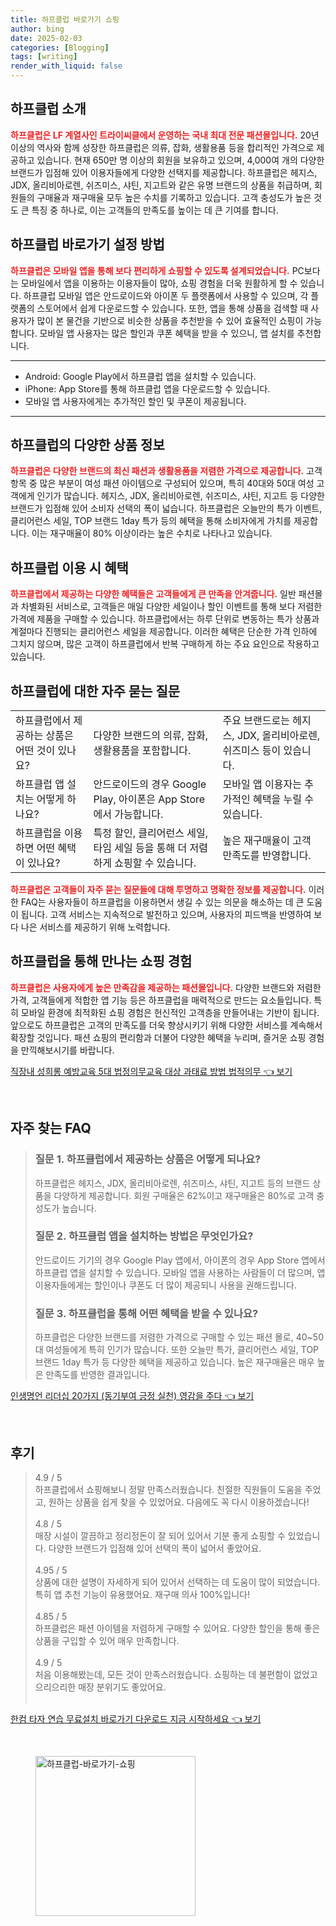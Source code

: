 ```yaml
---
title: 하프클럽 바로가기 쇼핑
author: bing
date: 2025-02-03
categories: [Blogging]
tags: [writing]
render_with_liquid: false
---
```



<h2 id='하프클럽소개'>하프클럽 소개</h2>

<p><b><span style="color: #ee2323;">하프클럽은 LF 계열사인 트라이씨클에서 운영하는 국내 최대 전문 패션몰입니다.</span></b> 20년 이상의 역사와 함께 성장한 하프클럽은 의류, 잡화, 생활용품 등을 합리적인 가격으로 제공하고 있습니다. 현재 650만 명 이상의 회원을 보유하고 있으며, 4,000여 개의 다양한 브랜드가 입점해 있어 이용자들에게 다양한 선택지를 제공합니다. 하프클럽은 헤지스, JDX, 올리비아로렌, 쉬즈미스, 샤틴, 지고트와 같은 유명 브랜드의 상품을 취급하며, 회원들의 구매율과 재구매율 모두 높은 수치를 기록하고 있습니다. 고객 충성도가 높은 것도 큰 특징 중 하나로, 이는 고객들의 만족도를 높이는 데 큰 기여를 합니다.</p>

<h2 id='바로가기설정'>하프클럽 바로가기 설정 방법</h2>

<p><b><span style="color: #ee2323;">하프클럽은 모바일 앱을 통해 보다 편리하게 쇼핑할 수 있도록 설계되었습니다.</span></b> PC보다는 모바일에서 앱을 이용하는 이용자들이 많아, 쇼핑 경험을 더욱 원활하게 할 수 있습니다. 하프클럽 모바일 앱은 안드로이드와 아이폰 두 플랫폼에서 사용할 수 있으며, 각 플랫폼의 스토어에서 쉽게 다운로드할 수 있습니다. 또한, 앱을 통해 상품을 검색할 때 사용자가 많이 본 물건을 기반으로 비슷한 상품을 추천받을 수 있어 효율적인 쇼핑이 가능합니다. 모바일 앱 사용자는 많은 할인과 쿠폰 혜택을 받을 수 있으니, 앱 설치를 추천합니다.</p>

<hr />

<ul>
    <li>Android: Google Play에서 하프클럽 앱을 설치할 수 있습니다.</li>
    <li>iPhone: App Store를 통해 하프클럽 앱을 다운로드할 수 있습니다.</li>
    <li>모바일 앱 사용자에게는 추가적인 할인 및 쿠폰이 제공됩니다.</li>
</ul>

<hr />

<h2 id='상품정보'>하프클럽의 다양한 상품 정보</h2>

<p><b><span style="color: #ee2323;">하프클럽은 다양한 브랜드의 최신 패션과 생활용품을 저렴한 가격으로 제공합니다.</span></b> 고객 항목 중 많은 부분이 여성 패션 아이템으로 구성되어 있으며, 특히 40대와 50대 여성 고객에게 인기가 많습니다. 헤지스, JDX, 올리비아로렌, 쉬즈미스, 샤틴, 지고트 등 다양한 브랜드가 입점해 있어 소비자 선택의 폭이 넓습니다. 하프클럽은 오늘만의 특가 이벤트, 클리어런스 세일, TOP 브랜드 1day 특가 등의 혜택을 통해 소비자에게 가치를 제공합니다. 이는 재구매율이 80% 이상이라는 높은 수치로 나타나고 있습니다.</p>

<h2 id='혜택'>하프클럽 이용 시 혜택</h2>

<p><b><span style="color: #ee2323;">하프클럽에서 제공하는 다양한 혜택들은 고객들에게 큰 만족을 안겨줍니다.</span></b> 일반 패션몰과 차별화된 서비스로, 고객들은 매일 다양한 세일이나 할인 이벤트를 통해 보다 저렴한 가격에 제품을 구매할 수 있습니다. 하프클럽에서는 하루 단위로 변동하는 특가 상품과 계절마다 진행되는 클리어런스 세일을 제공합니다. 이러한 혜택은 단순한 가격 인하에 그치지 않으며, 많은 고객이 하프클럽에서 반복 구매하게 하는 주요 요인으로 작용하고 있습니다.</p>

<h2 id='자주묻는질문'>하프클럽에 대한 자주 묻는 질문</h2>

<table>
    <tr>
        <td>하프클럽에서 제공하는 상품은 어떤 것이 있나요?</td>
        <td>다양한 브랜드의 의류, 잡화, 생활용품을 포함합니다.</td>
        <td>주요 브랜드로는 헤지스, JDX, 올리비아로렌, 쉬즈미스 등이 있습니다.</td>
    </tr>
    <tr>
        <td>하프클럽 앱 설치는 어떻게 하나요?</td>
        <td>안드로이드의 경우 Google Play, 아이폰은 App Store에서 가능합니다.</td>
        <td>모바일 앱 이용자는 추가적인 혜택을 누릴 수 있습니다.</td>
    </tr>
    <tr>
        <td>하프클럽을 이용하면 어떤 혜택이 있나요?</td>
        <td>특정 할인, 클리어런스 세일, 타임 세일 등을 통해 더 저렴하게 쇼핑할 수 있습니다.</td>
        <td>높은 재구매율이 고객 만족도를 반영합니다.</td>
    </tr>
</table>

<p><b><span style="color: #ee2323;">하프클럽은 고객들이 자주 묻는 질문들에 대해 투명하고 명확한 정보를 제공합니다.</span></b> 이러한 FAQ는 사용자들이 하프클럽을 이용하면서 생길 수 있는 의문을 해소하는 데 큰 도움이 됩니다. 고객 서비스는 지속적으로 발전하고 있으며, 사용자의 피드백을 반영하여 보다 나은 서비스를 제공하기 위해 노력합니다.</p>

<h2 id='결론'>하프클럽을 통해 만나는 쇼핑 경험</h2>

<p><b><span style="color: #ee2323;">하프클럽은 사용자에게 높은 만족감을 제공하는 패션몰입니다.</span></b> 다양한 브랜드와 저렴한 가격, 고객들에게 적합한 앱 기능 등은 하프클럽을 매력적으로 만드는 요소들입니다. 특히 모바일 환경에 최적화된 쇼핑 경험은 헌신적인 고객층을 만들어내는 기반이 됩니다. 앞으로도 하프클럽은 고객의 만족도를 더욱 향상시키기 위해 다양한 서비스를 계속해서 확장할 것입니다. 패션 쇼핑의 편리함과 더불어 다양한 혜택을 누리며, 즐거운 쇼핑 경험을 만끽해보시기를 바랍니다.</p>


<p><a class="click-button" title="직장내 성희롱 예방교육 5대 법정의무교육 대상 과태료 방법 법적의무" href="https://24nara.github.io/posts/%EC%A7%81%EC%9E%A5%EB%82%B4-%EC%84%B1%ED%9D%AC%EB%A1%B1-%EC%98%88%EB%B0%A9%EA%B5%90%EC%9C%A1-5%EB%8C%80-%EB%B2%95%EC%A0%95%EC%9D%98%EB%AC%B4%EA%B5%90%EC%9C%A1-%EB%8C%80%EC%83%81-%EA%B3%BC%ED%83%9C%EB%A3%8C-%EB%B0%A9%EB%B2%95-%EB%B2%95%EC%A0%81%EC%9D%98%EB%AC%B4/" rel="dofollow">직장내 성희롱 예방교육 5대 법정의무교육 대상 과태료 방법 법적의무 👈 보기</a></p><br>
<h2 id='자주_찾는_FAQ'>자주 찾는 FAQ</h2>
<div itemscope="" itemtype="https://schema.org/FAQPage">
<blockquote>
<div itemscope="" itemprop="mainEntity" itemtype="https://schema.org/Question">
<h3 itemprop="name">질문 1. 하프클럽에서 제공하는 상품은 어떻게 되나요?</h3>
<div itemscope="" itemprop="acceptedAnswer" itemtype="https://schema.org/Answer">
<span itemprop="text">
<p>하프클럽은 헤지스, JDX, 올리비아로렌, 쉬즈미스, 샤틴, 지고트 등의 브랜드 상품을 다양하게 제공합니다. 회원 구매율은 62%이고 재구매율은 80%로 고객 충성도가 높습니다.</p>
</span>
</div>
</div>
<div itemscope="" itemprop="mainEntity" itemtype="https://schema.org/Question">
<h3 itemprop="name">질문 2. 하프클럽 앱을 설치하는 방법은 무엇인가요?</h3>
<div itemscope="" itemprop="acceptedAnswer" itemtype="https://schema.org/Answer">
<span itemprop="text">
<p>안드로이드 기기의 경우 Google Play 앱에서, 아이폰의 경우 App Store 앱에서 하프클럽 앱을 설치할 수 있습니다. 모바일 앱을 사용하는 사람들이 더 많으며, 앱 이용자들에게는 할인이나 쿠폰도 더 많이 제공되니 사용을 권해드립니다.</p>
</span>
</div>
</div>
<div itemscope="" itemprop="mainEntity" itemtype="https://schema.org/Question">
<h3 itemprop="name">질문 3. 하프클럽을 통해 어떤 혜택을 받을 수 있나요?</h3>
<div itemscope="" itemprop="acceptedAnswer" itemtype="https://schema.org/Answer">
<span itemprop="text">
<p>하프클럽은 다양한 브랜드를 저렴한 가격으로 구매할 수 있는 패션 몰로, 40~50대 여성들에게 특히 인기가 많습니다. 또한 오늘만 특가, 클리어런스 세일, TOP 브랜드 1day 특가 등 다양한 혜택을 제공하고 있습니다. 높은 재구매율은 매우 높은 만족도를 반영한 결과입니다.</p>
</span>
</div>
</div>
</blockquote>
</div>
<p><a class="click-button" title="인생명언 리더십 20가지 (동기부여 긍정 실천) 영감을 주다" href="https://24nara.github.io/posts/%EC%9D%B8%EC%83%9D%EB%AA%85%EC%96%B8-%EB%A6%AC%EB%8D%94%EC%8B%AD-20%EA%B0%80%EC%A7%80-(%EB%8F%99%EA%B8%B0%EB%B6%80%EC%97%AC-%EA%B8%8D%EC%A0%95-%EC%8B%A4%EC%B2%9C)-%EC%98%81%EA%B0%90%EC%9D%84-%EC%A3%BC%EB%8B%A4/" rel="dofollow">인생명언 리더십 20가지 (동기부여 긍정 실천) 영감을 주다 👈 보기</a></p><br>
<h2 id='후기'>후기</h2>
<div itemscope itemtype="https://schema.org/Product">
  <blockquote>
  <div itemprop="review" itemscope itemtype="https://schema.org/Review">
      <div itemprop="reviewRating" itemscope itemtype="https://schema.org/Rating"> <span itemprop="ratingValue">4.9</span> / <span itemprop="bestRating">5</span> </div>
      <span itemprop="reviewBody">하프클럽에서 쇼핑해보니 정말 만족스러웠습니다. 친절한 직원들이 도움을 주었고, 원하는 상품을 쉽게 찾을 수 있었어요. 다음에도 꼭 다시 이용하겠습니다!</span>
  </div>
  <br>
  <div itemprop="review" itemscope itemtype="https://schema.org/Review">
      <div itemprop="reviewRating" itemscope itemtype="https://schema.org/Rating"> <span itemprop="ratingValue">4.8</span> / <span itemprop="bestRating">5</span> </div>
      <span itemprop="reviewBody">매장 시설이 깔끔하고 정리정돈이 잘 되어 있어서 기분 좋게 쇼핑할 수 있었습니다. 다양한 브랜드가 입점해 있어 선택의 폭이 넓어서 좋았어요.</span>
  </div>
  <br>
  <div itemprop="review" itemscope itemtype="https://schema.org/Review">
      <div itemprop="reviewRating" itemscope itemtype="https://schema.org/Rating"> <span itemprop="ratingValue">4.95</span> / <span itemprop="bestRating">5</span> </div>
      <span itemprop="reviewBody">상품에 대한 설명이 자세하게 되어 있어서 선택하는 데 도움이 많이 되었습니다. 특히 앱 추천 기능이 유용했어요. 재구매 의사 100%입니다!</span>
  </div>
  <br>
  <div itemprop="review" itemscope itemtype="https://schema.org/Review">
      <div itemprop="reviewRating" itemscope itemtype="https://schema.org/Rating"> <span itemprop="ratingValue">4.85</span> / <span itemprop="bestRating">5</span> </div>
      <span itemprop="reviewBody">하프클럽은 패션 아이템을 저렴하게 구매할 수 있어요. 다양한 할인을 통해 좋은 상품을 구입할 수 있어 매우 만족합니다.</span>
  </div>
  <br>
  <div itemprop="review" itemscope itemtype="https://schema.org/Review">
      <div itemprop="reviewRating" itemscope itemtype="https://schema.org/Rating"> <span itemprop="ratingValue">4.9</span> / <span itemprop="bestRating">5</span> </div>
      <span itemprop="reviewBody">처음 이용해봤는데, 모든 것이 만족스러웠습니다. 쇼핑하는 데 불편함이 없었고 으리으리한 매장 분위기도 좋았어요.</span>
  </div>
  <br>
  </blockquote>
</div>
<p><a class="click-button" title="한컴 타자 연습 무료설치 바로가기 다운로드 지금 시작하세요" href="https://24nara.github.io/posts/%ED%95%9C%EC%BB%B4-%ED%83%80%EC%9E%90-%EC%97%B0%EC%8A%B5-%EB%AC%B4%EB%A3%8C%EC%84%A4%EC%B9%98-%EB%B0%94%EB%A1%9C%EA%B0%80%EA%B8%B0-%EB%8B%A4%EC%9A%B4%EB%A1%9C%EB%93%9C-%EC%A7%80%EA%B8%88-%EC%8B%9C%EC%9E%91%ED%95%98%EC%84%B8%EC%9A%94/" rel="dofollow">한컴 타자 연습 무료설치 바로가기 다운로드 지금 시작하세요 👈 보기</a></p><br>
<figure class="image"><img src="https://24nara.github.io/assets/img/thumbnail/하프클럽-바로가기-쇼핑.webp" alt="하프클럽-바로가기-쇼핑" width="256" height="256"></figure>